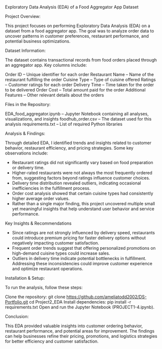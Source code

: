 Exploratory Data Analysis (EDA) of a Food Aggregator App Dataset


Project Overview:

This project focuses on performing Exploratory Data Analysis (EDA) on a dataset from a food aggregator app. The goal was to analyze order data to uncover patterns in customer preferences, restaurant performance, and potential business optimizations.


Dataset Information:

The dataset contains transactional records from food orders placed through an aggregator app. Key columns include:

Order ID – Unique identifier for each order
Restaurant Name – Name of the restaurant fulfilling the order
Cuisine Type – Type of cuisine offered
Ratings – Customer ratings for each order
Delivery Time – Time taken for the order to be delivered
Order Cost – Total amount paid for the order
Additional Features – Other relevant details about the orders


Files in the Repository:

EDA_food_aggregator.ipynb – Jupyter Notebook containing all analyses, visualizations, and insights
foodhub_order.csv – The dataset used for this analysis
requirements.txt – List of required Python libraries


Analysis & Findings:

Through detailed EDA, I identified trends and insights related to customer behavior, restaurant efficiency, and pricing strategies. Some key observations include:

- Restaurant ratings did not significantly vary based on food preparation or delivery time.
- Higher-rated restaurants were not always the most frequently ordered from, suggesting factors beyond ratings influence customer choices.
- Delivery time distribution revealed outliers, indicating occasional inefficiencies in the fulfillment process.
- Order cost analysis showed that certain cuisine types had consistently higher average order values.
- Rather than a single major finding, this project uncovered multiple small yet meaningful insights that help understand user behavior and service performance.

Key Insights & Recommendations

- Since ratings are not strongly influenced by delivery speed, restaurants could introduce premium pricing for faster delivery options without negatively impacting customer satisfaction.
- Frequent order trends suggest that offering personalized promotions on high-demand cuisine types could increase sales.
- Outliers in delivery time indicate potential bottlenecks in fulfillment. Addressing these inconsistencies could improve customer experience and optimize restaurant operations.


Installation & Setup:

To run the analysis, follow these steps:

Clone the repository:
git clone https://github.com/ameliatodd2002/DS-Portfolio.git
cd Project2_EDA
Install dependencies:
pip install -r requirements.txt
Open and run the Jupyter Notebook (PROJECT1-4.ipynb).


Conclusion:

This EDA provided valuable insights into customer ordering behavior, restaurant performance, and potential areas for improvement. The findings can help businesses refine their pricing, promotions, and logistics strategies for better efficiency and customer satisfaction.
